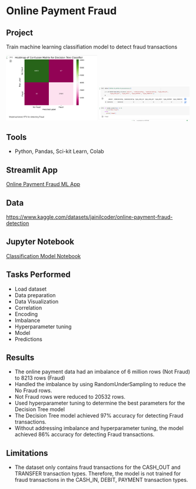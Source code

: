 # Online Payment Fraud

## Project
Train machine learning classifiation model to detect fraud transactions

<p float=left>
<img src="https://github.com/Sarah269/glowing-dollop/blob/main/OnlinePaymentFraud/Accuracy.png" width="49%">
<img src="https://github.com/Sarah269/glowing-dollop/blob/main/OnlinePaymentFraud/Predictions.png" width="49%">
</p>

## Tools
- Python, Pandas, Sci-kit Learn, Colab

## Streamlit App
[Online Payment Fraud ML App](https://github.com/Sarah269/urban-broccoli-opf/tree/main)

## Data
https://www.kaggle.com/datasets/jainilcoder/online-payment-fraud-detection

## Jupyter Notebook
[Classification Model Notebook](https://github.com/Sarah269/glowing-dollop/blob/main/OnlinePaymentFraud/OnlinePymtFraud.pdf)


## Tasks Performed
- Load dataset
- Data preparation
- Data Visualization
- Correlation
- Encoding
- Imbalance
- Hyperparameter tuning
- Model
- Predictions

## Results
- The online payment data had an imbalance of 6 million rows (Not Fraud) to 8213 rows (Fraud)
- Handled the imbalance by using RandomUnderSampling to reduce the No Fraud rows.
- Not Fraud rows were reduced to 20532 rows.
- Used hyperparameter tuning to determine the best parameters for the Decision Tree model
- The Decision Tree model achieved 97% accuracy for detecting Fraud transactions.
- Without addressing imbalance and hyperparameter tuning, the model achieved 86% accuracy for detecting Fraud transactions.
  
## Limitations
- The dataset only contains fraud transactions for the CASH_OUT and TRANSFER transaction types. Therefore, the model is not trained for fraud transactions in the CASH_IN, DEBIT, PAYMENT transaction types.
